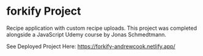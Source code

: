 # forkify Project

Recipe application with custom recipe uploads. This project was completed alongside a JavaScript Udemy course by Jonas Schmedtmann.

See Deployed Project Here: https://forkify-andrewcook.netlify.app/

